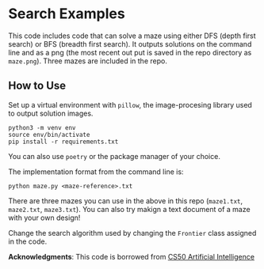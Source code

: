 # Search Examples

This code includes code that can solve a maze using either DFS (depth first search) or BFS (breadth first search). It outputs solutions on the command line and as a png (the most recent out put is saved in the repo directory as `maze.png`). Three mazes are included in the repo. 

## How to Use

Set up a virtual environment with `pillow`, the image-procesing library used to output solution images. 

```
python3 -m venv env
source env/bin/activate
pip install -r requirements.txt
```

You can also use `poetry` or the package manager of your choice. 

The implementation format from the command line is: 

`python maze.py <maze-reference>.txt`

There are three mazes you can use in the above in this repo (`maze1.txt`, `maze2.txt`, `maze3.txt`).  You can also try makign a text document of a maze with your own design!

Change the search algorithm used by changing the `Frontier` class assigned in the code. 

**Acknowledgments**: This code is borrowed from [CS50 Artificial Intelligence](https://cs50.harvard.edu/ai/2024/license/)
